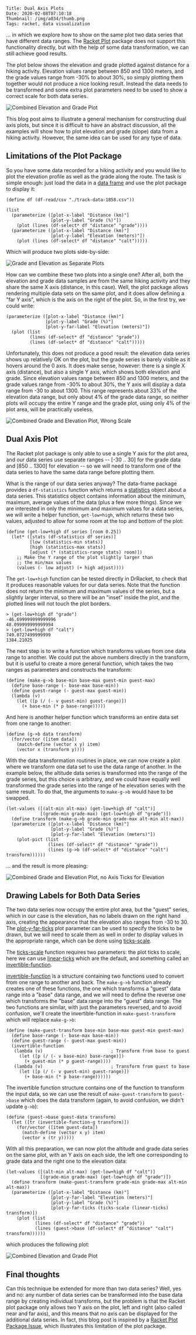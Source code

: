     Title: Dual Axis Plots
    Date: 2020-02-08T07:10:18
    Thumbnail: /img/a034/thumb.png
    Tags: racket, data visualization

... in which we explore how to show on the same plot two data series that have
different data ranges.  The [Racket Plot][plot] package does not support this
functionality directly, but with the help of some data transformation, we can
still achieve good results.

<!-- more -->

The plot below shows the elevation and grade plotted against distance for a
hiking activity.  Elevation values range between 850 and 1300 meters, and the
grade values range from -30% to about 30%, so simply plotting them together
would not produce a nice looking result.  Instead the data needs to be
transformed and some extra plot parameters need to be used to show a correct
scale for both data series.

![Combined Elevation and Grade Plot](/img/a034/grade-elevation.svg)

This blog post aims to illustrate a general mechanism for constructing dual
axis plots, but since it is difficult to have an abstract discussion, all the
examples will show how to plot elevation and grade (slope) data from a hiking
activity.  However, the same idea can be used for any type of data.

## Limitations of the Plot Package

So you have some data recorded for a hiking activity and you would like to
plot the elevation profile as well as the grade along the route.  The task is
simple enough: just load the data in a [data frame][data-frame] and use the
plot package to display it:

```racket
(define df (df-read/csv "./track-data-1858.csv"))

(list
  (parameterize ([plot-x-label "Distance (km)"]
                 [plot-y-label "Grade (%)"])
    (plot (lines (df-select* df "distance" "grade"))))
  (parameterize ([plot-x-label "Distance (km)"]
                 [plot-y-label "Elevation (meters)"])
    (plot (lines (df-select* df "distance" "calt")))))
```

Which will produce two plots side-by-side:

![Grade and Elevation as Separate Plots](/img/a034/grade-elevation-separate.svg)

How can we combine these two plots into a single one?  After all, both the
elevation and grade data samples are from the same hiking activity and they
share the same X axis (distance, in this case).  Well, the plot package allows
rendering multiple data sets on the same plot, and it does allow defining a
"far Y axis", which is the axis on the right of the plot.  So, in the first
try, we could write:

```racket
(parameterize ([plot-x-label "Distance (km)"]
               [plot-y-label "Grade (%)"]
               [plot-y-far-label "Elevation (meters)"])
  (plot (list
         (lines (df-select* df "distance" "grade"))
         (lines (df-select* df "distance" "calt")))))
```

Unfortunately, this does not produce a good result: the elevation data series
shows up relatively OK on the plot, but the grade series is barely visible as
it hovers around the 0 axis.  It does make sense, however: there is a single X
axis (distance), but also a single Y axis, which shows both elevation and
grade.  Since elevation values range between 850 and 1300 meters, and the
grade values range from -30% to about 30%, the Y axis will display a data
range from -30 to about 1300.  This range represents about 33% of the
elevation data range, but only about 4% of the grade data range, so neither
plots will occupy the entire Y range and the grade plot, using only 4% of the
plot area, will be practically useless.

![Combined Grade and Elevation Plot, Wrong Scale](/img/a034/grade-elevation-combined.svg)

## Dual Axis Plot

The Racket plot package is only able to use a single Y axis for the plot area,
and our data series use separate ranges -- [-30 .. 30] for the grade data and
[850 .. 1300] for elevation -- so we will need to transform one of the data
series to have the same data range before plotting them.

What is the range of our data series anyway?  The data-frame package provides
a `df-statistics` function which returns a [statistics][racket-statistics]
object about a data series.  This statistics object contains information about
the minimum, maximum, average values of the data (plus a few more things).
Since we are interested in only the minimum and maximum values for a data
series, we will write a helper function, `get-low+high`, which returns these
two values, adjusted to allow for some room at the top and bottom of the plot:

```racket
(define (get-low+high df series [room 0.25])
  (let* ([stats (df-statistics df series)]
         [low (statistics-min stats)]
         [high (statistics-max stats)]
         [adjust (* (statistics-range stats) room)])
    ;; Make the Y range of the plot slightly larger than 
    ;; the min/max values
    (values (- low adjust) (+ high adjust))))
```

The `get-low+high` function can be tested directly in DrRacket, to check that
it produces reasonable values for our data series.  Note that the function
does not return the minimum and maximum values of the series, but a slightly
larger interval, so there will be an "inset" inside the plot, and the plotted
lines will not touch the plot borders.

```racket
> (get-low+high df "grade")
-46.699999999999996
48.099999999999994
> (get-low+high df "calt")
749.0727499999999
1384.21025
```

The next step is to write a function which transforms values from one data
range to another.  We could put the above numbers directly in the transform,
but it is useful to create a more general function, which takes the two ranges
as parameters and constructs the transform:

```racket
(define (make-g->b base-min base-max guest-min guest-max)
  (define base-range (- base-max base-min))
  (define guest-range (- guest-max guest-min))
  (lambda (v)
    (let ([p (/ (- v guest-min) guest-range)])
      (+ base-min (* p base-range)))))
```

And here is another helper function which transforms an entire data set from
one range to another:

```racket
(define (g->b data transform)
  (for/vector ([item data])
    (match-define (vector x y) item)
    (vector x (transform y))))
```

With the data transformation routines in place, we can now create a plot where
we transform one data set to use the data range of another.  In the example
below, the altitude data series is transformed into the range of the grade
series, but this choice is arbitrary, and we could have equally well
transformed the grade series into the range of he elevation series with the
same result.  To do that, the arguments to `make-g->b` would have to be
swapped.

```racket
(let-values ([(alt-min alt-max) (get-low+high df "calt")]
             [(grade-min grade-max) (get-low+high df "grade")])
  (define transform (make-g->b grade-min grade-max alt-min alt-max))
  (parameterize ([plot-x-label "Distance (km)"]
                 [plot-y-label "Grade (%)"]
                 [plot-y-far-label "Elevation (meters)"])
    (plot-pict (list
                (lines (df-select* df "distance" "grade"))
                (lines (g->b (df-select* df "distance" "calt") transform))))))
```

... and the result is more pleasing:

![Combined Grade and Elevation Plot, no Axis Ticks for Elevation](/img/a034/grade-elevation-1.svg)

## Drawing Labels for Both Data Series 

The two data series now occupy the entire plot area, but the "guest" series,
which in our case is the elevation, has no labels drawn on the right hand
axis, creating the appearance that the elevation also ranges from -30 to 30.
The [plot-y-far-ticks][plot-y-far-ticks] plot parameter can be used to specify
the ticks to be drawn, but we will need to scale them as well in order to
display values in the appropriate range, which can be done using
[ticks-scale][ticks-scale].

The [ticks-scale][ticks-scale] function requires two parameters: the plot
ticks to scale, here we can use [linear-ticks][linear-ticks] which are the
default, and something called an [invertible-function][invertible-function].

[invertible-function][invertible-function] is a structure containing two
functions used to convert from one range to another and back.  The `make-g->b`
function already creates one of these functions, the one which transforms a
"guest" data range into a "base" data range, and we will need to define the
reverse one which transforms the "base" data range into the "guest" data
range.  The two functions are similar, with just the parameters reversed, and
to avoid confusion, we'll create the invertible-function in
`make-guest-transform` which will replace `make-g->b`:

```racket
(define (make-guest-transform base-min base-max guest-min guest-max)
  (define base-range (- base-max base-min))
  (define guest-range (- guest-max guest-min))
  (invertible-function
   (lambda (v)                          ; Transform from base to guest
     (let ([p (/ (- v base-min) base-range)])
       (+ guest-min (* p guest-range))))
   (lambda (v)                          ; Transform from guest to base
     (let ([p (/ (- v guest-min) guest-range)])
       (+ base-min (* p base-range))))))
```

The invertible function structure contains one of the function to transform
the input data, so we can use the result of `make-guest-transform` to
`guest->base` which does the data transform (again, to avoid confusion, we
didn't update `g->b`):

```racket
(define (guest->base guest-data transform)
  (let ([tr (invertible-function-g transform)])
    (for/vector ([item guest-data])
      (match-define (vector x y) item)
      (vector x (tr y)))))
```

With all this preparation, we can now plot the altitude and grade data series
on the same plot, with an Y axis on each side, the left one corresponding to
grade data and the right one to the elevation data:

```racket
(let-values ([(alt-min alt-max) (get-low+high df "calt")]
             [(grade-min grade-max) (get-low+high df "grade")])
  (define transform (make-guest-transform grade-min grade-max alt-min alt-max))
  (parameterize ([plot-x-label "Distance (km)"]
                 [plot-y-far-label "Elevation (meters)"]
                 [plot-y-label "Grade (%)"]
                 [plot-y-far-ticks (ticks-scale (linear-ticks) transform)])
    (plot (list
           (lines (df-select* df "distance" "grade"))
           (lines (guest->base (df-select* df "distance" "calt") transform))))))
```

which produces the following plot:

![Combined Elevation and Grade Plot](/img/a034/grade-elevation.svg)

## Final thoughts

Can this technique be extended for more than two data series?  Well, yes and
no: any number of data series can be transformed into the base data range by
creating individual transforms, but the problem is that the Racket plot
package only allows two Y axis on the plot, left and right (also called near
and far axis), and this means that no axis can be displayed for the additional
data series.  In fact, this blog post is inspired by a [Racket Plot Package
Issue][plot-issue], which illustrates this limitation of the plot package.

[plot-issue]: https://github.com/racket/plot/issues/25
[data-frame]: /2018/08/racket-data-frame.html
[racket-statistics]: https://docs.racket-lang.org/math/stats.html#(def._((lib._math%2Fstatistics..rkt)._statistics))
[plot-y-far-ticks]: https://docs.racket-lang.org/plot/ticks_and_transforms.html?#(def._((lib._plot%2Fmain..rkt)._plot-y-far-ticks))
[ticks-scale]: https://docs.racket-lang.org/plot/ticks_and_transforms.html#(def._((lib._plot%2Fmain..rkt)._ticks-scale))
[invertible-function]: https://docs.racket-lang.org/plot/ticks_and_transforms.html#%28def._%28%28lib._plot%2Fmain..rkt%29._invertible-function~3f%29%29
[plot]: https://docs.racket-lang.org/plot/index.html
[invertible-function]: https://docs.racket-lang.org/plot/ticks_and_transforms.html#(def._((lib._plot%2Fmain..rkt)._invertible-function~3f))
[linear-ticks]: https://docs.racket-lang.org/plot/ticks_and_transforms.html#%28def._%28%28lib._plot%2Fmain..rkt%29._time-ticks%29%29
